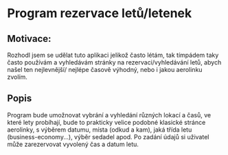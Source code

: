 # Program rezervace letů/letenek

## Motivace:

<p> Rozhodl jsem se udělat tuto aplikaci jelikož často létám, tak tímpádem taky často používám a vyhledávám stránky na rezervaci/vyhledávání letů, abych našel ten nejlevnější/ nejlépe časově výhodný, nebo i jakou aerolinku zvolím. </p>

## Popis

<p> Program bude umožnovat vybrání a vyhledání různých lokací a časů, ve které lety probíhají, bude to prakticky velice podobné klasické stránce aerolinky, s výběrem datumu, místa (odkud a kam), jaká třída letu (business-economy...), výběr sedadel apod. Po zadání údajů si uživatel může zarezervovat vyvolený čas a datum letu. </p>
